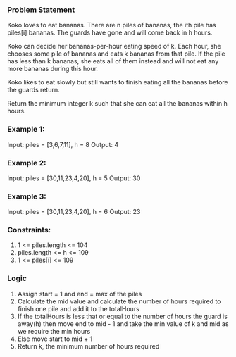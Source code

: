 ### Problem Statement

Koko loves to eat bananas. There are n piles of bananas, the ith pile has piles[i] bananas. The guards have gone and will come back in h hours.

Koko can decide her bananas-per-hour eating speed of k. Each hour, she chooses some pile of bananas and eats k bananas from that pile. If the pile has less than k bananas, she eats all of them instead and will not eat any more bananas during this hour.

Koko likes to eat slowly but still wants to finish eating all the bananas before the guards return.

Return the minimum integer k such that she can eat all the bananas within h hours.

###  Example 1:
Input: piles = [3,6,7,11], h = 8
Output: 4

### Example 2:
Input: piles = [30,11,23,4,20], h = 5
Output: 30

### Example 3:
Input: piles = [30,11,23,4,20], h = 6
Output: 23
 

### Constraints:
1. 1 <= piles.length <= 104
2. piles.length <= h <= 109
3. 1 <= piles[i] <= 109

### Logic
1. Assign start = 1 and end = max of the piles
2. Calculate the mid value and calculate the number of hours required to finish one pile and add it to the totalHours
3. If the totalHours is less that or equal to the number of hours the guard is away(h) then move end to mid - 1 and take the min value of k and mid as we require the min hours
4. Else move start to mid + 1
5. Return k, the minimum number of hours required